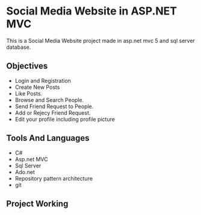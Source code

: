
# Social Media Website in ASP.NET MVC 

This is a Social Media Website project made in asp.net mvc 5 and sql server database.

## Objectives

- Login and Registration
- Create New Posts
- Like Posts.
- Browse and Search People.
- Send Friend Request to People.
- Add or Rejecy Friend Request.
- Edit your profile including profile picture

## Tools And Languages

- C#
- Asp.net MVC
- Sql Server
- Ado.net 
- Repository pattern architecture
- git
## Project Working
